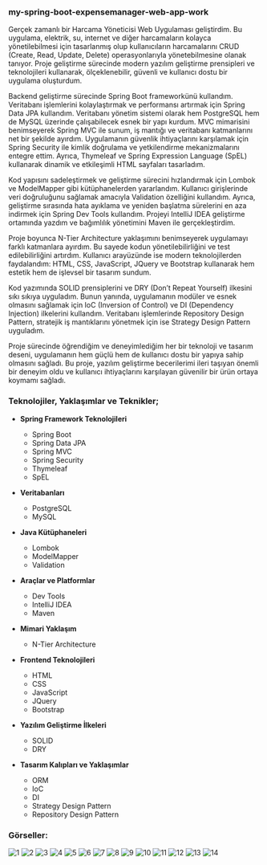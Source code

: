 ### my-spring-boot-expensemanager-web-app-work

Gerçek zamanlı bir Harcama Yöneticisi Web Uygulaması geliştirdim. Bu uygulama, elektrik, su, internet ve diğer harcamaların kolayca yönetilebilmesi için tasarlanmış olup kullanıcıların harcamalarını CRUD (Create, Read, Update, Delete) operasyonlarıyla yönetebilmesine olanak tanıyor. Proje geliştirme sürecinde modern yazılım geliştirme prensipleri ve teknolojileri kullanarak, ölçeklenebilir, güvenli ve kullanıcı dostu bir uygulama oluşturdum.

Backend geliştirme sürecinde Spring Boot frameworkünü kullandım. Veritabanı işlemlerini kolaylaştırmak ve performansı artırmak için Spring Data JPA kullandım. Veritabanı yönetim sistemi olarak hem PostgreSQL hem de MySQL üzerinde çalışabilecek esnek bir yapı kurdum. MVC mimarisini benimseyerek Spring MVC ile sunum, iş mantığı ve veritabanı katmanlarını net bir şekilde ayırdım. Uygulamanın güvenlik ihtiyaçlarını karşılamak için Spring Security ile kimlik doğrulama ve yetkilendirme mekanizmalarını entegre ettim. Ayrıca, Thymeleaf ve Spring Expression Language (SpEL) kullanarak dinamik ve etkileşimli HTML sayfaları tasarladım.

Kod yapısını sadeleştirmek ve geliştirme sürecini hızlandırmak için Lombok ve ModelMapper gibi kütüphanelerden yararlandım. Kullanıcı girişlerinde veri doğruluğunu sağlamak amacıyla Validation özelliğini kullandım. Ayrıca, geliştirme sırasında hata ayıklama ve yeniden başlatma sürelerini en aza indirmek için Spring Dev Tools kullandım. Projeyi IntelliJ IDEA geliştirme ortamında yazdım ve bağımlılık yönetimini Maven ile gerçekleştirdim.

Proje boyunca N-Tier Architecture yaklaşımını benimseyerek uygulamayı farklı katmanlara ayırdım. Bu sayede kodun yönetilebilirliğini ve test edilebilirliğini artırdım. Kullanıcı arayüzünde ise modern teknolojilerden faydalandım: HTML, CSS, JavaScript, JQuery ve Bootstrap kullanarak hem estetik hem de işlevsel bir tasarım sundum.

Kod yazımında SOLID prensiplerini ve DRY (Don’t Repeat Yourself) ilkesini sıkı sıkıya uyguladım. Bunun yanında, uygulamanın modüler ve esnek olmasını sağlamak için IoC (Inversion of Control) ve DI (Dependency Injection) ilkelerini kullandım. Veritabanı işlemlerinde Repository Design Pattern, stratejik iş mantıklarını yönetmek için ise Strategy Design Pattern uyguladım.

Proje sürecinde öğrendiğim ve deneyimlediğim her bir teknoloji ve tasarım deseni, uygulamanın hem güçlü hem de kullanıcı dostu bir yapıya sahip olmasını sağladı. Bu proje, yazılım geliştirme becerilerimi ileri taşıyan önemli bir deneyim oldu ve kullanıcı ihtiyaçlarını karşılayan güvenilir bir ürün ortaya koymamı sağladı.

### Teknolojiler, Yaklaşımlar ve Teknikler;

- **Spring Framework Teknolojileri**  
  - Spring Boot  
  - Spring Data JPA  
  - Spring MVC  
  - Spring Security  
  - Thymeleaf  
  - SpEL  

- **Veritabanları**  
  - PostgreSQL  
  - MySQL  

- **Java Kütüphaneleri**  
  - Lombok  
  - ModelMapper  
  - Validation  

- **Araçlar ve Platformlar**  
  - Dev Tools  
  - IntelliJ IDEA  
  - Maven  

- **Mimari Yaklaşım**  
  - N-Tier Architecture  

- **Frontend Teknolojileri**  
  - HTML  
  - CSS  
  - JavaScript  
  - JQuery  
  - Bootstrap  

- **Yazılım Geliştirme İlkeleri**  
  - SOLID  
  - DRY  

- **Tasarım Kalıpları ve Yaklaşımlar**  
  - ORM  
  - IoC  
  - DI  
  - Strategy Design Pattern  
  - Repository Design Pattern  

### Görseller:

![1](https://github.com/user-attachments/assets/4fcfb1b8-407c-422c-993d-5d04ee255244)
![2](https://github.com/user-attachments/assets/7b154941-cdea-43e1-b2ab-9690560dbd8b)
![3](https://github.com/user-attachments/assets/5d17d23a-1e02-48e4-a823-a6767420017f)
![4](https://github.com/user-attachments/assets/df8fe0a0-fff2-41ab-a87c-3c7886b1e18f)
![5](https://github.com/user-attachments/assets/ac621cc6-7d37-4941-9a4f-82c947dc93b8)
![6](https://github.com/user-attachments/assets/1f2ec936-15e0-4ae0-be1f-963da80350de)
![7](https://github.com/user-attachments/assets/00072ad7-c866-4146-816d-f48077535190)
![8](https://github.com/user-attachments/assets/2d3dc817-f5d8-4856-b35b-c50c0035ce1e)
![9](https://github.com/user-attachments/assets/3634bbc7-7ab9-406a-b0f0-d648f6455dcf)
![10](https://github.com/user-attachments/assets/85aff1f3-f23c-4da5-9725-ff27771f0b2c)
![11](https://github.com/user-attachments/assets/a9fc6b75-1026-459f-84ad-062bde652d5d)
![12](https://github.com/user-attachments/assets/f2d7acc8-6114-4a5a-9ca9-8b0bf9ee6ddd)
![13](https://github.com/user-attachments/assets/aba77bf3-5909-4af2-86f4-69d03aa84a23)
![14](https://github.com/user-attachments/assets/1f5104b7-0a29-4219-bf21-a3cd34098d8c)
